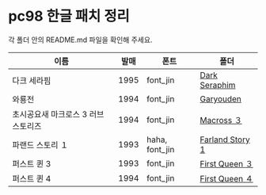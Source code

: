 # pc98 한글 패치 정리

각 폴더 안의 README.md 파일을 확인해 주세요.</br>

|이름|발매|폰트|폴더|
|--|--|--|--|
|다크 세라핌|1995|font_jin|[Dark Seraphim](https://github.com/ybaik/pc98-ko-patch/tree/main/patches/Dark%20Seraphim)|
|와룡전|1994|font_jin|[Garyouden](https://github.com/ybaik/pc98-ko-patch/tree/main/patches/Garyouden)|
|초시공요새 마크로스 3 러브 스토리즈|1994|font_jin|[Macross ３](https://github.com/ybaik/pc98-ko-patch/tree/main/patches/Macross%20３)|
|파랜드 스토리 １|1993|haha, font_jin|[Farland Story 1](https://github.com/ybaik/pc98-ko-patch/tree/main/patches/Farland%20Story%201)|
|퍼스트 퀸 3|1993|font_jin|[First Queen ３](https://github.com/ybaik/pc98-ko-patch/tree/main/patches/First%20Queen%20３)|
|퍼스트 퀸 4|1994|font_jin|[First Queen ４](https://github.com/ybaik/pc98-ko-patch/tree/main/patches/First%20Queen%20４)|